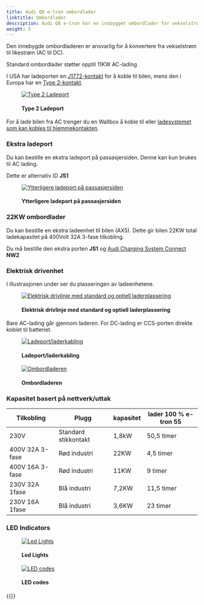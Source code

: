 ```yaml
---
title: Audi Q8 e-tron ombordlader
linktitle: Ombordlader
description: Audi Q8 e-tron har en innbygget ombordlader for vekselstrømlading.
weight: 5
---
```

<!-- markdownlint-disable MD033 -->

Den innebygde ombordladeren er ansvarlig for å konvertere fra vekselstrøm til likestrøm (AC til DC).

Standard ombordlader støtter opptil 11KW AC-lading

I USA har ladeporten en [J1772-kontakt](https://en.wikipedia.org/wiki/SAE_J1772) for å koble til bilen, mens den i Europa har en [Type 2-kontakt](https://wikipedia.org/wiki/Type_2_connector).

<figure>
    <a href="https://media.electrichasgoneaudi.net/multimedia/models/e-tron/technology/onboardcharger/chargeport_left.jpg">
        <img src="https://media.electrichasgoneaudi.net/multimedia/models/e-tron/technology/onboardcharger/chargeport_lefts.jpg"
        class="img-fluid" alt="Type 2 Ladeport" title="Type 2 Ladeport">
    </a>
    <figcaption><h4>Type 2 Ladeport</h4></figcaption>
</figure>

For å lade bilen fra AC trenger du en Wallbox å koble til eller [ladesystemet som kan kobles til hjemmekontakten](../chargesystem).

### Ekstra ladeport

Du kan bestille en ekstra ladeport på passasjersiden. Denne kan kun brukes til AC lading.

Dette er alternativ ID **JS1**


<figure>
    <a href="https://media.electrichasgoneaudi.net/multimedia/models/e-tron/technology/onboardcharger/chargeport_right.jpg">
        <img src="https://media.electrichasgoneaudi.net/multimedia/models/e-tron/technology/onboardcharger/chargeport_rights.jpg"
        class="img-fluid" alt="Ytterligere ladeport på passasjersiden" title="Ytterligere ladeport på passasjersiden">
    </a>
    <figcaption><h4>Ytterligere ladeport på passasjersiden</h4></figcaption>
</figure>

### 22KW ombordlader

Du kan bestille en ekstra ladeenhet til bilen (AX5). Dette gir bilen 22KW total ladekapasitet på 400Volt 32A 3-fase tilkobling.

Du må bestille den ekstra porten **JS1** og [Audi Charging System Connect](../../technology/chargingsystem/#e-tron-charging-system-connect) **NW2**

### Elektrisk drivenhet

I illustrasjonen under ser du plasseringen av ladeenhetene.

<figure>
    <a href="https://media.electrichasgoneaudi.net/multimedia/models/e-tron/technology/onboardcharger/electricdrivetrain.jpg">
        <img src="https://media.electrichasgoneaudi.net/multimedia/models/e-tron/technology/onboardcharger/electricdrivetrains.jpg"
        class="img-fluid" alt="Elektrisk drivlinje med standard og optiell laderplassering" title="Elektrisk drivlinje med standard og optiell laderplassering">
    </a>
    <figcaption><h4>Elektrisk drivlinje med standard og optiell laderplassering</h4></figcaption>
</figure>

Bare AC-lading går gjennom laderen. For DC-lading er CCS-porten direkte koblet til batteriet.

<figure>
    <a href="https://media.electrichasgoneaudi.net/multimedia/models/e-tron/technology/onboardcharger/wiringdiagram.jpg">
        <img src="https://media.electrichasgoneaudi.net/multimedia/models/e-tron/technology/onboardcharger/wiringdiagrams.jpg"
        class="img-fluid" alt="Ladeport/laderkabling" title="Ladeport/laderkabling">
    </a>
    <figcaption><h4>Ladeport/laderkabling</h4></figcaption>
</figure>


<figure>
    <a href="https://media.electrichasgoneaudi.net/multimedia/models/e-tron/technology/onboardcharger/charger.jpg">
        <img src="https://media.electrichasgoneaudi.net/multimedia/models/e-tron/technology/onboardcharger/chargers.jpg"
        class="img-fluid" alt="Ombordladeren" title="Ombordladeren">
    </a>
    <figcaption><h4>Ombordladeren</h4></figcaption>
</figure>

### Kapasitet basert på nettverk/uttak

| Tilkobling | Plugg | kapasitet | lader 100 % e-tron 55 |
| ------| ------| ---- |------- |
| 230V | Standard stikkontakt | 1,8kW | 50,5 timer |
| 400V 32A 3-fase | Rød industri | 22KW | 4,5 timer |
| 400V 16A 3-fase | Rød industri | 11KW | 9 timer |
| 230V 32A 1fase | Blå industri | 7,2KW | 11,5 timer |
| 230V 16A 1fase | Blå industri | 3,6KW | 23 timer |

### LED Indicators

<figure>
    <a href="https://media.electrichasgoneaudi.net/multimedia/models/e-tron/technology/onboardcharger/ledlights.jpg">
        <img src="https://media.electrichasgoneaudi.net/multimedia/models/e-tron/technology/onboardcharger/ledlightss.jpg"
        class="img-fluid" alt="Led Lights" title="Led Lights">
    </a>
    <figcaption><h4>Led Lights</h4></figcaption>
</figure>

<figure>
    <a href="https://media.electrichasgoneaudi.net/multimedia/models/e-tron/technology/onboardcharger/ledoverview.jpg">
        <img src="https://media.electrichasgoneaudi.net/multimedia/models/e-tron/technology/onboardcharger/ledoverviews.jpg"
        class="img-fluid" alt="LED codes" title="LED codes">
    </a>
    <figcaption><h4>LED codes</h4></figcaption>
</figure>


{{<children description="true" />}}
